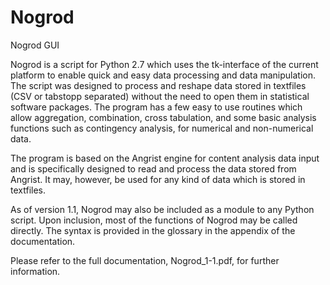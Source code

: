 # Nogrod
Nogrod GUI

Nogrod is a script for Python 2.7 which uses the tk-interface of the current platform to enable quick and easy data processing and data manipulation. The script was designed to process and reshape data stored in textfiles (CSV or tabstopp separated) without the need to open them in statistical software packages. The program has a few easy to use routines which allow aggregation, combination, cross tabulation, and some basic analysis functions such as contingency analysis, for numerical and non-numerical data.

The program is based on the Angrist engine for content analysis data input and is specifically designed to read and process the data stored from Angrist. It may, however, be used for any kind of data which is stored in textfiles.

As of version 1.1, Nogrod may also be included as a module to any Python script. Upon inclusion, most of the functions of Nogrod may be called directly. The syntax is provided in the glossary in the appendix of the documentation.

Please refer to the full documentation, Nogrod_1-1.pdf, for further information.
